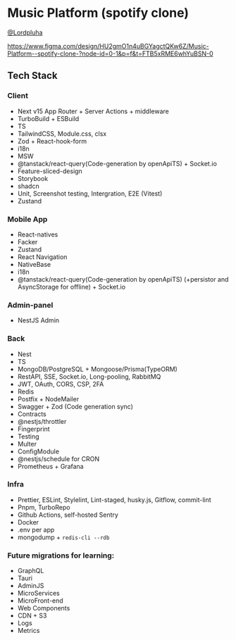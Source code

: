 # Music Platform (spotify clone)
[@Lordpluha](https://github.com/Lordpluha)

https://www.figma.com/design/HU2gmO1n4uBGYagctQKw6Z/Music-Platform--spotify-clone-?node-id=0-1&p=f&t=FTB5xRME6whYuBSN-0

## Tech Stack
### Client
 - Next v15 App Router + Server Actions + middleware
 - TurboBuild + ESBuild
 - TS
 - TailwindCSS, Module.css, clsx
 - Zod + React-hook-form
 - i18n
 - MSW
 - @tanstack/react-query(Code-generation by openApiTS) + Socket.io
 - Feature-sliced-design
 - Storybook
 - shadcn
 - Unit, Screenshot testing, Intergration, E2E (Vitest)
 - Zustand

### Mobile App
 - React-natives
 - Facker
 - Zustand
 - React Navigation
 - NativeBase
 - i18n
 - @tanstack/react-query(Code-generation by openApiTS) (+persistor and AsyncStorage for offline) + Socket.io

### Admin-panel
- NestJS Admin

### Back
 - Nest
 - TS
 - MongoDB/PostgreSQL + Mongoose/Prisma(TypeORM)
 - RestAPI, SSE, Socket.io, Long-pooling, RabbitMQ
 - JWT, OAuth, CORS, CSP, 2FA
 - Redis
 - Postfix + NodeMailer
 - Swagger + Zod (Code generation sync)
 - Contracts
 - @nestjs/throttler
 - Fingerprint
 - Testing
 - Multer
 - ConfigModule
 - @nestjs/schedule for CRON
 - Prometheus + Grafana

### Infra
 - Prettier, ESLint, Stylelint, Lint-staged, husky.js, Gitflow, commit-lint
 - Pnpm, TurboRepo
 - Github Actions, self-hosted Sentry
 - Docker
 - .env per app
 - mongodump + `redis-cli --rdb`

### Future migrations for learning:
 - GraphQL
 - Tauri
 - AdminJS
 - MicroServices
 - MicroFront-end
 - Web Components
 - CDN + S3
 - Logs
 - Metrics
